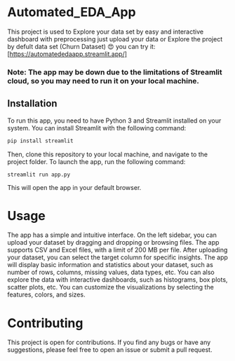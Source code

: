 # Automated_EDA_App
This project is used to Explore your data set by easy and interactive dashboard with preprocessing just upload your data or Explore the project by defult data set (Churn Dataset) 😍 
you can try it:[https://automatededaapp.streamlit.app/]

### Note: The app may be down due to the limitations of Streamlit cloud, so you may need to run it on your local machine.

## Installation

To run this app, you need to have Python 3 and Streamlit installed on your system. You can install Streamlit with the following command:

```bash
pip install streamlit
```
Then, clone this repository to your local machine, and navigate to the project folder. To launch the app, run the following command:

```
streamlit run app.py 
```
This will open the app in your default browser.

# Usage

The app has a simple and intuitive interface. On the left sidebar, you can upload your dataset by dragging and dropping or browsing files. The app supports CSV and Excel files, with a limit of 200 MB per file. After uploading your dataset, you can select the target column for specific insights. The app will display basic information and statistics about your dataset, such as number of rows, columns, missing values, data types, etc. You can also explore the data with interactive dashboards, such as histograms, box plots, scatter plots, etc. You can customize the visualizations by selecting the features, colors, and sizes.


# Contributing

This project is open for contributions. If you find any bugs or have any suggestions, please feel free to open an issue or submit a pull request.



